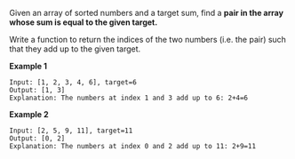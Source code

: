 Given an array of sorted numbers and a target sum, find a **pair in the array whose sum is equal to the given target.**

Write a function to return the indices of the two numbers (i.e. the pair) such that they add up to the given target.

**Example 1**

```
Input: [1, 2, 3, 4, 6], target=6
Output: [1, 3]
Explanation: The numbers at index 1 and 3 add up to 6: 2+4=6
```

**Example 2**

```
Input: [2, 5, 9, 11], target=11
Output: [0, 2]
Explanation: The numbers at index 0 and 2 add up to 11: 2+9=11
```
